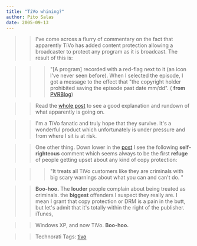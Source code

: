 ```yaml
---
title: "TiVo whining?"
author: Pito Salas
date: 2005-09-13
---
```



>>

>> I've come across a flurry of commentary on the fact that apparently TiVo
has added content protection allowing a broadcaster to protect any program as
it is broadcast. The result of this is:

>>

>>> "[A program] recorded with a red-flag next to it (an icon I've never seen
before). When I selected the episode, I got a message to the effect that "the
copyright holder prohibited saving the episode past date mm/dd". ( **from**
[PVRBlog](<http://www.pvrblog.com/pvr/2005/09/tivo_72_os_adds.html>))

>>

>> Read the [whole
post](<http://www.pvrblog.com/pvr/2005/09/tivo_72_os_adds.html>) to see a good
explanation and rundown of what apparently is going on.

>>

>> I'm a TiVo fanatic and truly hope that they survive. It's a wonderful
product which unfortunately is under pressure and from where I sit is at risk.

>>

>> One other thing. Down lower in the
[post](<http://www.pvrblog.com/pvr/2005/09/tivo_72_os_adds.html>) I see the
following **self-righteous** comment which seems always to be the first
**refuge** of people getting upset about any kind of copy protection:

>>

>>> "It treats all TiVo customers like they are criminals with big scary
warnings about what you can and can't do. "

>>

>> **Boo-hoo.** The **louder** people complain about being treated as
criminals. the **biggest** offenders I suspect they really are. I mean I grant
that copy protection or DRM is a pain in the butt, but let's admit that it's
totally within the right of the publisher. iTunes,

>>

>> Windows XP, and now TiVo. **Boo-hoo.**

>>

>> Technorati Tags: [tivo](<http://www.technorati.com/tag/tivo>)


